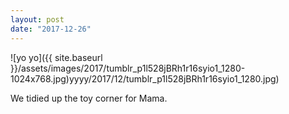 ```yaml
---
layout: post
date: "2017-12-26"
---
```


![yo yo]({{ site.baseurl }}/assets/images/2017/tumblr_p1l528jBRh1r16syio1_1280-1024x768.jpg)yyyy/2017/12/tumblr_p1l528jBRh1r16syio1_1280.jpg)

We tidied up the toy corner for Mama.
